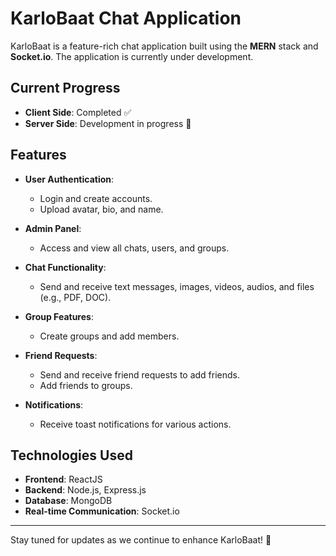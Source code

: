 # KarloBaat Chat Application

KarloBaat is a feature-rich chat application built using the **MERN** stack and **Socket.io**. The application is currently under development.

## Current Progress
- **Client Side**: Completed ✅
- **Server Side**: Development in progress 🚧

## Features
- **User Authentication**:  
  - Login and create accounts.  
  - Upload avatar, bio, and name.  

- **Admin Panel**:  
  - Access and view all chats, users, and groups.  

- **Chat Functionality**:  
  - Send and receive text messages, images, videos, audios, and files (e.g., PDF, DOC).  

- **Group Features**:  
  - Create groups and add members.  

- **Friend Requests**:  
  - Send and receive friend requests to add friends.  
  - Add friends to groups.  

- **Notifications**:  
  - Receive toast notifications for various actions.  

## Technologies Used
- **Frontend**: ReactJS  
- **Backend**: Node.js, Express.js  
- **Database**: MongoDB  
- **Real-time Communication**: Socket.io  

---

Stay tuned for updates as we continue to enhance KarloBaat! 🚀
